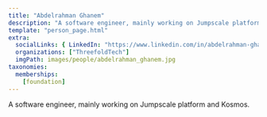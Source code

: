 ```yaml
---
title: "Abdelrahman Ghanem"
description: "A software engineer, mainly working on Jumpscale platform and Kosmos."
template: "person_page.html"
extra:
  socialLinks: { LinkedIn: "https://www.linkedin.com/in/abdelrahman-ghanem-41a31815/" }
  organizations: ["ThreefoldTech"]
  imgPath: images/people/abdelrahman_ghanem.jpg
taxonomies:
  memberships:
    [foundation]
---
```


A software engineer, mainly working on Jumpscale platform and Kosmos.


